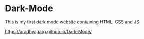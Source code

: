 # Dark-Mode


This is my first dark mode website containing HTML, CSS and JS


https://aradhyagarg.github.io/Dark-Mode/
